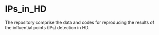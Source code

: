 # IPs_in_HD
The repository comprise the data and codes for reproducing the results of the influential points (IPs) detection in HD. 
